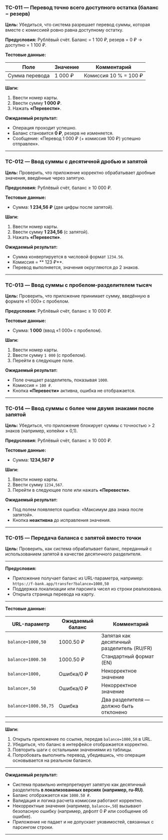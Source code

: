 ### TC-011 — Перевод **точно** всего доступного остатка (баланс − резерв)

**Цель:**
Убедиться, что система разрешает перевод суммы, которая вместе с комиссией ровно равна доступному остатку.

**Предусловия:**
Рублёвый счёт.
Баланс = 1 100 ₽, резерв = 0 ₽ → доступно = 1 100 ₽.

**Тестовые данные:**

| Поле           | Значение | Комментарий           |
| -------------- | -------- | --------------------- |
| Сумма перевода | 1 000 ₽  | Комиссия 10 % = 100 ₽ |

**Шаги:**

1. Ввести номер карты.
2. Ввести сумму **1 000 ₽**.
3. Нажать **«Перевести»**.

**Ожидаемый результат:**

* Операция проходит успешно.
* Баланс становится **0 ₽**, резерв не изменяется.
* Сообщение: «Перевод 1 000 ₽ (+ комиссия 100 ₽) успешно отправлен».

---

### TC-012 — Ввод суммы с десятичной дробью и запятой

**Цель:**
Проверить, что приложение корректно обрабатывает дробные значения, введённые через запятую.

**Предусловия:**
Рублёвый счёт, баланс ≥ 10 000 ₽.

**Тестовые данные:**

* Сумма: **1 234,56 ₽** (две цифры после запятой).

**Шаги:**

1. Ввести номер карты.
2. Ввести сумму **1 234,56** (с запятой).
3. Нажать **«Перевести»**.

**Ожидаемый результат:**

* Сумма конвертируется в числовой формат `1234.56`.
* Комиссия = ** 123 ₽**.
* Перевод выполняется, значения округляются до 2 знаков.

---

### TC-013 — Ввод суммы с пробелом-разделителем тысяч

**Цель:**
Проверить, что приложение принимает сумму, введённую в формате «1 000» с пробелом.

**Предусловия:**
Рублёвый счёт, баланс ≥ 10 000 ₽.

**Тестовые данные:**

* Сумма: **1 000** (ввод «1 000» с пробелом).

**Шаги:**

1. Ввести номер карты.
2. Ввести сумму `1 000` (с пробелом).
3. Перейти в следующее поле.

**Ожидаемый результат:**

* Поле очищает разделитель, показывая `1000`.
* Комиссия = `100 ₽`.
* Кнопка **«Перевести»** активна, ошибка не отображается.

---

### TC-014 — Ввод суммы с более чем двумя знаками после запятой

**Цель:**
Убедиться, что приложение блокирует суммы с точностью > 2 знаков (например, копейки × 0,1).

**Предусловия:**
Рублёвый счёт, баланс ≥ 10 000 ₽.

**Тестовые данные:**

* Сумма: **1234,567 ₽**

**Шаги:**

1. Ввести номер карты.
2. Ввести сумму `1234,567`.
3. Перейти в следующее поле или нажать **«Перевести»**.

**Ожидаемый результат:**

* Под полем появляется ошибка: «Максимум два знака после запятой».
* Кнопка **неактивна** до исправления значения.
---

### **TC-015 — Передача баланса с запятой вместо точки**

**Цель:** Проверить, как система обрабатывает баланс, переданный с использованием запятой в качестве десятичного разделителя.

---

**Предусловия:**

* Приложение получает баланс из URL-параметра, например:
  `https://f-bank.app/transfer?balance=1000,50`
* Поддержка локализации или парсинга чисел из строки реализована.
* Открыта страница перевода на карту.

---

**Тестовые данные:**

| URL-параметр         | Ожидаемый баланс | Комментарий                                |
| -------------------- | ---------------- | ------------------------------------------ |
| `balance=1000,50`    | 1000.50 ₽        | Запятая как десятичный разделитель (RU/FR) |
| `balance=1000.50`    | 1000.50 ₽        | Стандартный формат (EN)                    |
| `balance=1000,`      | Ошибка/0 ₽       | Некорректное значение                      |
| `balance=,50`        | Ошибка/0 ₽       | Некорректное значение                      |
| `balance=1000.50,75` | Ошибка           | Два разделителя — должно быть отклонено    |

---

**Шаги:**

1. Открыть приложение по ссылке, передав `balance=1000,50` в URL.
2. Убедиться, что баланс в интерфейсе отображается корректно.
3. Повторить шаги с остальными значениями из таблицы.
4. Попробовать выполнить перевод, убедившись, что операция основывается на реальном балансе.

---

**Ожидаемый результат:**

* Система правильно интерпретирует запятую как десятичный разделитель **в локализованных версиях (например, ru-RU)**.
* Баланс отображается как `1000.50 ₽`.
* Валидация и логика расчета комиссии работают корректно.
* Некорректные значения (например, `balance=,50`) вызывают безопасную ошибку (например, дефолт 0 ₽ или сообщение об ошибке).
* Приложение не падает и не допускает уязвимостей, связанных с парсингом строки.

---

